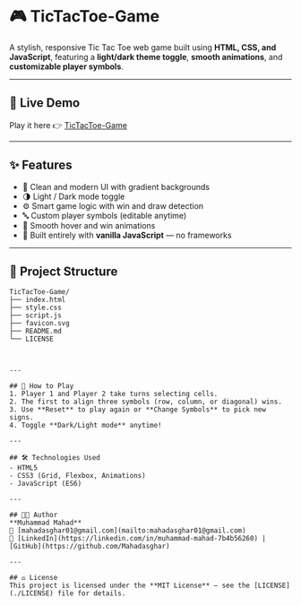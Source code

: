 # 🎮 TicTacToe-Game

A stylish, responsive Tic Tac Toe web game built using **HTML, CSS, and JavaScript**, featuring a **light/dark theme toggle**, **smooth animations**, and **customizable player symbols**.

---

## 🚀 Live Demo
Play it here 👉 [TicTacToe-Game](https://mahadasghar.github.io/TicTacToe-Game/)

---

## ✨ Features
- 🎨 Clean and modern UI with gradient backgrounds  
- 🌗 Light / Dark mode toggle  
- ⚙️ Smart game logic with win and draw detection  
- 🔤 Custom player symbols (editable anytime)  
- 💫 Smooth hover and win animations  
- 🧠 Built entirely with **vanilla JavaScript** — no frameworks  

---

## 📁 Project Structure
```
TicTacToe-Game/
├── index.html
├── style.css
├── script.js
├── favicon.svg
├── README.md
└── LICENSE



---

## 🧩 How to Play
1. Player 1 and Player 2 take turns selecting cells.  
2. The first to align three symbols (row, column, or diagonal) wins.  
3. Use **Reset** to play again or **Change Symbols** to pick new signs.  
4. Toggle **Dark/Light mode** anytime!

---

## 🛠️ Technologies Used
- HTML5  
- CSS3 (Grid, Flexbox, Animations)  
- JavaScript (ES6)

---

## 🧑‍💻 Author
**Muhammad Mahad**  
📧 [mahadasghar01@gmail.com](mailto:mahadasghar01@gmail.com)  
🔗 [LinkedIn](https://linkedin.com/in/muhammad-mahad-7b4b56260) | [GitHub](https://github.com/Mahadasghar)

---

## ⚖️ License
This project is licensed under the **MIT License** — see the [LICENSE](./LICENSE) file for details.
